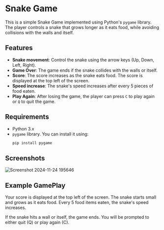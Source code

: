 # Snake Game

This is a simple Snake Game implemented using Python's `pygame` library. The player controls a snake that grows longer as it eats food, while avoiding collisions with the walls and itself.

## Features

- **Snake movement**: Control the snake using the arrow keys (Up, Down, Left, Right).
- **Game Over**: The game ends if the snake collides with the walls or itself.
- **Score**: The score increases as the snake eats food. The score is displayed at the top left of the screen.
- **Speed increase**: The snake's speed increases after every 5 pieces of food eaten.
- **Play Again**: After losing the game, the player can press `C` to play again or `Q` to quit the game.

## Requirements

- Python 3.x
- `pygame` library. You can install it using:
  ```bash
  pip install pygame
  ```
## Screenshots
![Screenshot 2024-11-24 195646](https://github.com/user-attachments/assets/8a10f30a-6a19-4200-a03c-0d733e80cbdc)
 
## Example GamePlay
Your score is displayed at the top left of the screen.
The snake starts small and grows as it eats food.
Every 5 food items eaten, the snake's speed increases.

If the snake hits a wall or itself, the game ends.
You will be prompted to either quit (Q) or play again (C).
